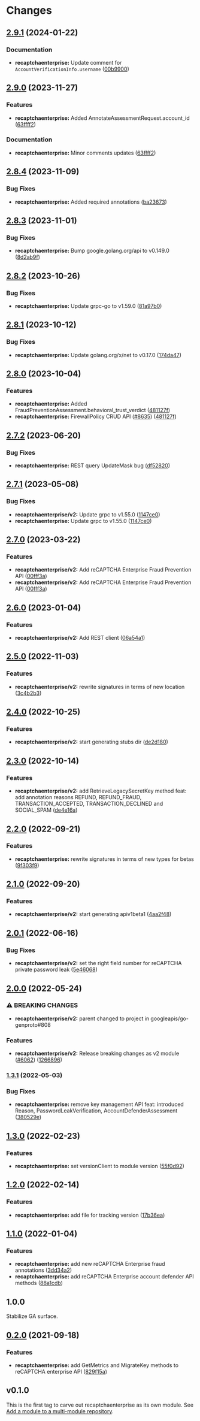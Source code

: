 # Changes


## [2.9.1](https://github.com/googleapis/google-cloud-go/compare/recaptchaenterprise/v2.9.0...recaptchaenterprise/v2.9.1) (2024-01-22)


### Documentation

* **recaptchaenterprise:** Update comment for `AccountVerificationInfo.username` ([00b9900](https://github.com/googleapis/google-cloud-go/commit/00b990061592a20a181e61faa6964b45205b76a7))

## [2.9.0](https://github.com/googleapis/google-cloud-go/compare/recaptchaenterprise/v2.8.4...recaptchaenterprise/v2.9.0) (2023-11-27)


### Features

* **recaptchaenterprise:** Added AnnotateAssessmentRequest.account_id ([63ffff2](https://github.com/googleapis/google-cloud-go/commit/63ffff2a994d991304ba1ef93cab847fa7cd39e4))


### Documentation

* **recaptchaenterprise:** Minor comments updates ([63ffff2](https://github.com/googleapis/google-cloud-go/commit/63ffff2a994d991304ba1ef93cab847fa7cd39e4))

## [2.8.4](https://github.com/googleapis/google-cloud-go/compare/recaptchaenterprise/v2.8.3...recaptchaenterprise/v2.8.4) (2023-11-09)


### Bug Fixes

* **recaptchaenterprise:** Added required annotations ([ba23673](https://github.com/googleapis/google-cloud-go/commit/ba23673da7707c31292e4aa29d65b7ac1446d4a6))

## [2.8.3](https://github.com/googleapis/google-cloud-go/compare/recaptchaenterprise/v2.8.2...recaptchaenterprise/v2.8.3) (2023-11-01)


### Bug Fixes

* **recaptchaenterprise:** Bump google.golang.org/api to v0.149.0 ([8d2ab9f](https://github.com/googleapis/google-cloud-go/commit/8d2ab9f320a86c1c0fab90513fc05861561d0880))

## [2.8.2](https://github.com/googleapis/google-cloud-go/compare/recaptchaenterprise/v2.8.1...recaptchaenterprise/v2.8.2) (2023-10-26)


### Bug Fixes

* **recaptchaenterprise:** Update grpc-go to v1.59.0 ([81a97b0](https://github.com/googleapis/google-cloud-go/commit/81a97b06cb28b25432e4ece595c55a9857e960b7))

## [2.8.1](https://github.com/googleapis/google-cloud-go/compare/recaptchaenterprise/v2.8.0...recaptchaenterprise/v2.8.1) (2023-10-12)


### Bug Fixes

* **recaptchaenterprise:** Update golang.org/x/net to v0.17.0 ([174da47](https://github.com/googleapis/google-cloud-go/commit/174da47254fefb12921bbfc65b7829a453af6f5d))

## [2.8.0](https://github.com/googleapis/google-cloud-go/compare/recaptchaenterprise/v2.7.2...recaptchaenterprise/v2.8.0) (2023-10-04)


### Features

* **recaptchaenterprise:** Added FraudPreventionAssessment.behavioral_trust_verdict ([481127f](https://github.com/googleapis/google-cloud-go/commit/481127fb8271cab3a754e0e1820b32567e80524a))
* **recaptchaenterprise:** FirewallPolicy CRUD API ([#8635](https://github.com/googleapis/google-cloud-go/issues/8635)) ([481127f](https://github.com/googleapis/google-cloud-go/commit/481127fb8271cab3a754e0e1820b32567e80524a))

## [2.7.2](https://github.com/googleapis/google-cloud-go/compare/recaptchaenterprise-v2.7.1...recaptchaenterprise/v2.7.2) (2023-06-20)


### Bug Fixes

* **recaptchaenterprise:** REST query UpdateMask bug ([df52820](https://github.com/googleapis/google-cloud-go/commit/df52820b0e7721954809a8aa8700b93c5662dc9b))

## [2.7.1](https://github.com/googleapis/google-cloud-go/compare/recaptchaenterprise/v2.7.0...recaptchaenterprise/v2.7.1) (2023-05-08)


### Bug Fixes

* **recaptchaenterprise/v2:** Update grpc to v1.55.0 ([1147ce0](https://github.com/googleapis/google-cloud-go/commit/1147ce02a990276ca4f8ab7a1ab65c14da4450ef))
* **recaptchaenterprise:** Update grpc to v1.55.0 ([1147ce0](https://github.com/googleapis/google-cloud-go/commit/1147ce02a990276ca4f8ab7a1ab65c14da4450ef))

## [2.7.0](https://github.com/googleapis/google-cloud-go/compare/recaptchaenterprise/v2.6.0...recaptchaenterprise/v2.7.0) (2023-03-22)


### Features

* **recaptchaenterprise/v2:** Add reCAPTCHA Enterprise Fraud Prevention API ([00fff3a](https://github.com/googleapis/google-cloud-go/commit/00fff3a58bed31274ab39af575876dab91d708c9))
* **recaptchaenterprise/v2:** Add reCAPTCHA Enterprise Fraud Prevention API ([00fff3a](https://github.com/googleapis/google-cloud-go/commit/00fff3a58bed31274ab39af575876dab91d708c9))

## [2.6.0](https://github.com/googleapis/google-cloud-go/compare/recaptchaenterprise/v2.5.0...recaptchaenterprise/v2.6.0) (2023-01-04)


### Features

* **recaptchaenterprise/v2:** Add REST client ([06a54a1](https://github.com/googleapis/google-cloud-go/commit/06a54a16a5866cce966547c51e203b9e09a25bc0))

## [2.5.0](https://github.com/googleapis/google-cloud-go/compare/recaptchaenterprise/v2.4.0...recaptchaenterprise/v2.5.0) (2022-11-03)


### Features

* **recaptchaenterprise/v2:** rewrite signatures in terms of new location ([3c4b2b3](https://github.com/googleapis/google-cloud-go/commit/3c4b2b34565795537aac1661e6af2442437e34ad))

## [2.4.0](https://github.com/googleapis/google-cloud-go/compare/recaptchaenterprise/v2.3.0...recaptchaenterprise/v2.4.0) (2022-10-25)


### Features

* **recaptchaenterprise/v2:** start generating stubs dir ([de2d180](https://github.com/googleapis/google-cloud-go/commit/de2d18066dc613b72f6f8db93ca60146dabcfdcc))

## [2.3.0](https://github.com/googleapis/google-cloud-go/compare/recaptchaenterprise/v2.2.0...recaptchaenterprise/v2.3.0) (2022-10-14)


### Features

* **recaptchaenterprise/v2:** add RetrieveLegacySecretKey method feat: add annotation reasons REFUND, REFUND_FRAUD, TRANSACTION_ACCEPTED, TRANSACTION_DECLINED and SOCIAL_SPAM ([de4e16a](https://github.com/googleapis/google-cloud-go/commit/de4e16a498354ea7271f5b396f7cb2bb430052aa))

## [2.2.0](https://github.com/googleapis/google-cloud-go/compare/recaptchaenterprise/v2.1.0...recaptchaenterprise/v2.2.0) (2022-09-21)


### Features

* **recaptchaenterprise:** rewrite signatures in terms of new types for betas ([9f303f9](https://github.com/googleapis/google-cloud-go/commit/9f303f9efc2e919a9a6bd828f3cdb1fcb3b8b390))

## [2.1.0](https://github.com/googleapis/google-cloud-go/compare/recaptchaenterprise/v2.0.1...recaptchaenterprise/v2.1.0) (2022-09-20)


### Features

* **recaptchaenterprise/v2:** start generating apiv1beta1 ([4aa2f48](https://github.com/googleapis/google-cloud-go/commit/4aa2f48eeb2b37124b207d3567f2b66f567797a8))

## [2.0.1](https://github.com/googleapis/google-cloud-go/compare/recaptchaenterprise/v2.0.0...recaptchaenterprise/v2.0.1) (2022-06-16)


### Bug Fixes

* **recaptchaenterprise/v2:** set the right field number for reCAPTCHA private password leak ([5e46068](https://github.com/googleapis/google-cloud-go/commit/5e46068329153daf5aa590a6415d4764f1ab2b90))

## [2.0.0](https://github.com/googleapis/google-cloud-go/compare/recaptchaenterprise/v1.3.1...recaptchaenterprise/v2.0.0) (2022-05-24)


### ⚠ BREAKING CHANGES

* **recaptchaenterprise/v2:** parent changed to project in googleapis/go-genproto#808

### Features

* **recaptchaenterprise/v2:** Release breaking changes as v2 module ([#6062](https://github.com/googleapis/google-cloud-go/issues/6062)) ([1266896](https://github.com/googleapis/google-cloud-go/commit/1266896827d1b788931f348c399ef1fb6fd33ef7))

### [1.3.1](https://github.com/googleapis/google-cloud-go/compare/recaptchaenterprise/v1.3.0...recaptchaenterprise/v1.3.1) (2022-05-03)


### Bug Fixes

* **recaptchaenterprise:** remove key management API feat: introduced Reason, PasswordLeakVerification, AccountDefenderAssessment ([380529e](https://github.com/googleapis/google-cloud-go/commit/380529ef939c7019458b2dda2b789770376aff19))

## [1.3.0](https://github.com/googleapis/google-cloud-go/compare/recaptchaenterprise/v1.2.0...recaptchaenterprise/v1.3.0) (2022-02-23)


### Features

* **recaptchaenterprise:** set versionClient to module version ([55f0d92](https://github.com/googleapis/google-cloud-go/commit/55f0d92bf112f14b024b4ab0076c9875a17423c9))

## [1.2.0](https://github.com/googleapis/google-cloud-go/compare/recaptchaenterprise/v1.1.0...recaptchaenterprise/v1.2.0) (2022-02-14)


### Features

* **recaptchaenterprise:** add file for tracking version ([17b36ea](https://github.com/googleapis/google-cloud-go/commit/17b36ead42a96b1a01105122074e65164357519e))

## [1.1.0](https://www.github.com/googleapis/google-cloud-go/compare/recaptchaenterprise/v1.0.0...recaptchaenterprise/v1.1.0) (2022-01-04)


### Features

* **recaptchaenterprise:** add new reCAPTCHA Enterprise fraud annotations ([3dd34a2](https://www.github.com/googleapis/google-cloud-go/commit/3dd34a262edbff63b9aece8faddc2ff0d98ce42a))
* **recaptchaenterprise:** add reCAPTCHA Enterprise account defender API methods ([88a1cdb](https://www.github.com/googleapis/google-cloud-go/commit/88a1cdbef3cc337354a61bc9276725bfb9a686d8))

## 1.0.0

Stabilize GA surface.

## [0.2.0](https://www.github.com/googleapis/google-cloud-go/compare/recaptchaenterprise/v0.1.0...recaptchaenterprise/v0.2.0) (2021-09-18)


### Features

* **recaptchaenterprise:** add GetMetrics and MigrateKey methods to reCAPTCHA enterprise API ([829f15a](https://www.github.com/googleapis/google-cloud-go/commit/829f15a01da2a564a05ee980b994c56d9fad9c95))

## v0.1.0

This is the first tag to carve out recaptchaenterprise as its own module. See
[Add a module to a multi-module repository](https://github.com/golang/go/wiki/Modules#is-it-possible-to-add-a-module-to-a-multi-module-repository).
